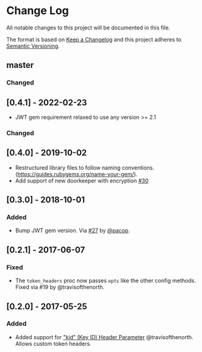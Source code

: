 # Change Log
All notable changes to this project will be documented in this file.

The format is based on [Keep a Changelog](http://keepachangelog.com/) and this
project adheres to [Semantic Versioning](http://semver.org/).

## master

### Changed

## [0.4.1] - 2022-02-23

- JWT gem requirement relaxed to use any version >= 2.1

### Changed

## [0.4.0] - 2019-10-02

- Restructured library files to follow naming conventions. (https://guides.rubygems.org/name-your-gem/).
- Add support of new doorkeeper with encryption [#30](https://github.com/doorkeeper-gem/doorkeeper-jwt/pull/30)

## [0.3.0] - 2018-10-01

### Added

- Bump JWT gem version. Via [#27](https://github.com/doorkeeper-gem/doorkeeper-jwt/pull/27) by [@pacop](https://github.com/pacop/).

## [0.2.1] - 2017-06-07

### Fixed

- The `token_headers` proc now passes `opts` like the other config methods. Fixed via #19 by @travisofthenorth.

## [0.2.0] - 2017-05-25

### Added

- Added support for ["kid" (Key ID) Header Parameter](https://tools.ietf.org/html/rfc7515#section-4.1.4)
  @travisofthenorth. Allows custom token headers.
